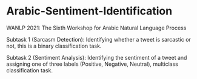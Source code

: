 # Arabic-Sentiment-Identification
WANLP 2021: The Sixth Workshop for Arabic Natural Language Process

Subtask 1 (Sarcasm Detection): Identifying whether a tweet is sarcastic or not, this is a binary classification task.

Subtask 2 (Sentiment Analysis): Identifying the sentiment of a tweet and assigning one of three labels (Positive, Negative, Neutral), multiclass classification task.
